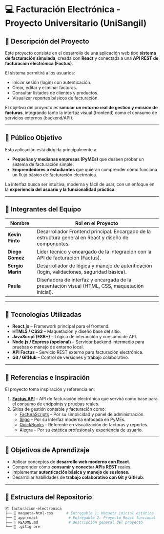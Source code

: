 # 💻 Facturación Electrónica - Proyecto Universitario (UniSangil)

## 🧾 Descripción del Proyecto
Este proyecto consiste en el desarrollo de una aplicación web tipo **sistema de facturación simulada**, creada con **React** y conectada a una **API REST de facturación electrónica (Factus)**.  

El sistema permitirá a los usuarios:
- Iniciar sesión (login) con autenticación.  
- Crear, editar y eliminar facturas.  
- Consultar listados de clientes y productos.  
- Visualizar reportes básicos de facturación.  

El objetivo del proyecto es **simular un entorno real de gestión y emisión de facturas**, integrando tanto la interfaz visual (frontend) como el consumo de servicios externos (backend/API).

---

## 🎯 Público Objetivo
Esta aplicación está dirigida principalmente a:
- **Pequeñas y medianas empresas (PyMEs)** que deseen probar un sistema de facturación simple.  
- **Emprendedores o estudiantes** que quieran comprender cómo funciona un flujo básico de facturación electrónica.  

La interfaz busca ser intuitiva, moderna y fácil de usar, con un enfoque en la **experiencia del usuario y la funcionalidad práctica**.

---

## 👥 Integrantes del Equipo

| Nombre          | Rol en el Proyecto                                  |
|------------------|------------------------------------------------------|
| **Kevin Pinto**  | Desarrollador Frontend principal. Encargado de la estructura general en React y diseño de componentes. |
| **Diego Gómez**  | Líder técnico y encargado de la integración con la API de facturación (Factus). |
| **Sergio Marín** | Desarrollador de lógica y manejo de autenticación (login, validaciones, seguridad básica). |
| **Paula**        | Diseñadora de interfaz y encargada de la presentación visual (HTML, CSS, maquetación inicial). |

---

## 🧩 Tecnologías Utilizadas
- **React.js** – Framework principal para el frontend.  
- **HTML5 / CSS3** – Maquetación y diseño base del sitio.  
- **JavaScript (ES6+)** – Lógica de interacción y consumo de API.  
- **Node.js / Express (opcional)** – Servidor backend intermedio para pruebas o manejo de entorno local.  
- **API Factus** – Servicio REST externo para facturación electrónica.  
- **Git / GitHub** – Control de versiones y trabajo colaborativo.  

---

## 🔗 Referencias e Inspiración
El proyecto toma inspiración y referencia en:

1. **[Factus API](https://factus.com/)** – API de facturación electrónica que servirá como base para el consumo de endpoints y pruebas reales.  
2. Sitios de gestión contable y facturación como:  
   - [FacturaScripts](https://www.facturascripts.com/) – Por su simplicidad y panel de administración.  
   - [Siigo](https://www.siigo.com/) – Por su interfaz moderna enfocada en PyMEs.  
   - [QuickBooks](https://quickbooks.intuit.com/) – Referente en visualización de facturas y reportes.  
   - [Alegra](https://www.alegra.com/) – Por su estética profesional y experiencia de usuario.  

---

## 🧠 Objetivos de Aprendizaje
- Aplicar conceptos de **desarrollo web moderno con React**.  
- Comprender cómo **consumir y conectar APIs REST** reales.  
- Implementar **autenticación básica y manejo de sesiones**.  
- Desarrollar habilidades de **trabajo colaborativo con Git y GitHub**.  

---

## 🚀 Estructura del Repositorio
```bash
📦 facturacion-electronica
├── 📁 maqueta-html-css      # Entregable 1: Maqueta inicial estática
├── 📁 app-react              # Entregable 2: Proyecto React funcional
├── 📄 README.md              # Descripción general del proyecto
└── 📄 .gitignore
